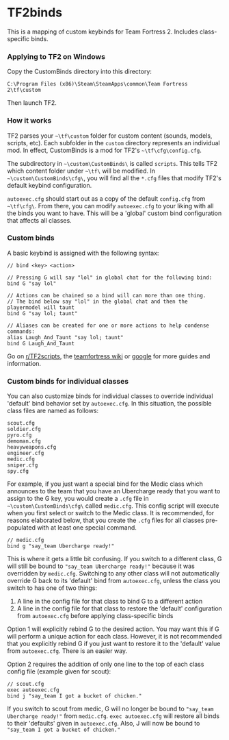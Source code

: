 # TF2binds

This is a mapping of custom keybinds for Team Fortress 2. Includes class-specific binds.

### Applying to TF2 on Windows
Copy the CustomBinds directory into this directory:  
```
C:\Program Files (x86)\Steam\SteamApps\common\Team Fortress 2\tf\custom
```
Then launch TF2.  

### How it works
TF2 parses your `~\tf\custom` folder for custom content (sounds, models, scripts, etc). Each subfolder in the `custom` directory represents an individual mod. In effect, CustomBinds is a mod for TF2's `~\tf\cfg\config.cfg`.

The subdirectory in `~\custom\CustomBinds\` is called `scripts`. This tells TF2 which content folder under `~\tf\` will be modified. In `~\custom\CustomBinds\cfg\`, you will find all the `*.cfg` files that modify TF2's default keybind configuration.

`autoexec.cfg` should start out as a copy of the default `config.cfg` from `~\tf\cfg\`. From there, you can modify `autoexec.cfg` to your liking with all the binds you want to have. This will be a 'global' custom bind configuration that affects all classes.

### Custom binds
A basic keybind is assigned with the following syntax:

```
// bind <key> <action>

// Pressing G will say "lol" in global chat for the following bind:
bind G "say lol"

// Actions can be chained so a bind will can more than one thing.
// The bind below say "lol" in the global chat and then the playermodel will taunt
bind G "say lol; taunt"

// Aliases can be created for one or more actions to help condense commands:
alias Laugh_And_Taunt "say lol; taunt"
bind G Laugh_And_Taunt
```

Go on [r/TF2scripts](https://www.reddit.com/r/tf2scripts), the [teamfortress wiki](https://wiki.teamfortress.com/wiki/Scripting) or [google](https://www.google.com/) for more guides and information.

### Custom binds for individual classes
You can also customize binds for individual classes to override individual 'default' bind behavior set by `autoexec.cfg`. In this situation, the possible class files are named as follows:

```
scout.cfg
soldier.cfg
pyro.cfg
demoman.cfg
heavyweapons.cfg
engineer.cfg
medic.cfg
sniper.cfg
spy.cfg
```

For example, if you just want a special bind for the Medic class which announces to the team that you have an Ubercharge ready that you want to assign to the G key, you would create a `.cfg` file in `~\custom\CustomBinds\cfg\` called `medic.cfg`. This config script will execute when you first select or switch to the Medic class. It is recommended, for reasons elaborated below, that you create the `.cfg` files for all classes pre-populated with at least one special command.

```
// medic.cfg
bind g "say_team Ubercharge ready!"
```

This is where it gets a little bit confusing. If you switch to a different class, G will still be bound to `"say_team Ubercharge ready!"` because it was overridden by `medic.cfg`. Switching to any other class will not automatically override G back to its 'default' bind from `autoexec.cfg`, unless the class you switch to has one of two things:

1. A line in the config file for that class to bind G to a different action
2. A line in the config file for that class to restore the 'default' configuration from `autoexec.cfg` before applying class-specific binds
 
Option 1 will explicitly rebind G to the desired action. You may want this if G will perform a unique action for each class. However, it is not recommended that you explicitly rebind G if you just want to restore it to the 'default' value from `autoexec.cfg`. There is an easier way.

Option 2 requires the addition of only one line to the top of each class config file (example given for scout):

```
// scout.cfg
exec autoexec.cfg
bind j "say_team I got a bucket of chicken."
```

If you switch to scout from medic, G will no longer be bound to `"say_team Ubercharge ready!"` from `medic.cfg`. `exec autoexec.cfg` will restore all binds to their 'defaults' given in `autoexec.cfg`. Also, J will now be bound to `"say_team I got a bucket of chicken."`
